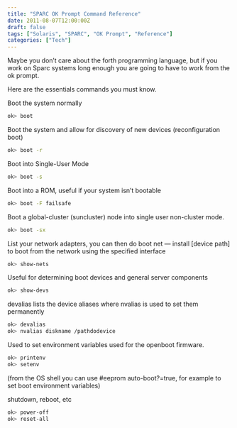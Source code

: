 ```yaml
---
title: "SPARC OK Prompt Command Reference"
date: 2011-08-07T12:00:00Z
draft: false
tags: ["Solaris", "SPARC", "OK Prompt", "Reference"]
categories: ["Tech"]
---
```


Maybe you don’t care about the forth programming language, but if you work on Sparc systems long enough you are going to have to work from the ok prompt.

Here are the essentials commands you must know.

Boot the system normally

```bash
ok> boot
```

Boot the system and allow for discovery of new devices (reconfiguration boot)

```bash
ok> boot -r
```

Boot into Single-User Mode

```bash
ok> boot -s
```

Boot into a ROM, useful if your system isn’t bootable

```bash
ok> boot -F failsafe
```

Boot a global-cluster (suncluster) node into single user non-cluster mode.

```bash
ok> boot -sx
```

List your network adapters, you can then do boot net — install [device path] to boot from the network using the specified interface

```bash
ok> show-nets
```

Useful for determining boot devices and general server components

```bash
ok> show-devs
```

devalias lists the device aliases where nvalias is used to set them permanently

```bash
ok> devalias
ok> nvalias diskname /pathdodevice
```

Used to set environment variables used for the openboot firmware.

```bash
ok> printenv
ok> setenv
```

(from the OS shell you can use #eeprom auto-boot?=true, for example to set boot environment variables)

shutdown, reboot, etc

```bash
ok> power-off
ok> reset-all
```